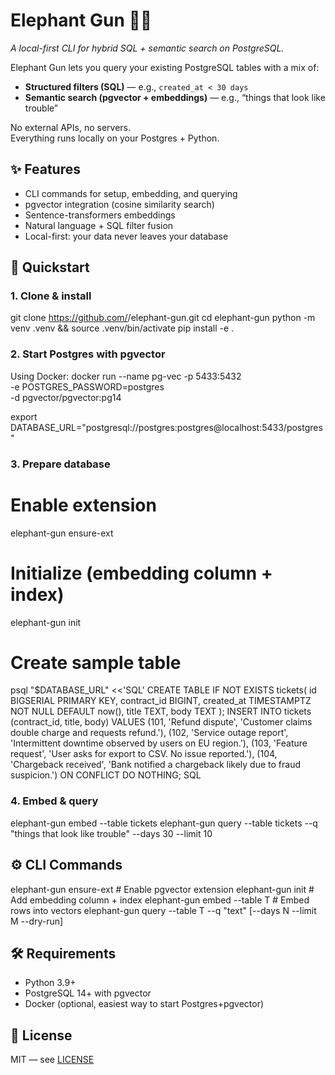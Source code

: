 # Elephant Gun 🐘🔫
*A local-first CLI for hybrid SQL + semantic search on PostgreSQL.*

Elephant Gun lets you query your existing PostgreSQL tables with a mix of:
- **Structured filters (SQL)** — e.g., `created_at < 30 days`
- **Semantic search (pgvector + embeddings)** — e.g., “things that look like trouble”

No external APIs, no servers.  
Everything runs locally on your Postgres + Python.

## ✨ Features
- CLI commands for setup, embedding, and querying
- pgvector integration (cosine similarity search)
- Sentence-transformers embeddings
- Natural language + SQL filter fusion
- Local-first: your data never leaves your database

## 🚀 Quickstart

### 1. Clone & install
git clone https://github.com/<yourname>/elephant-gun.git
cd elephant-gun
python -m venv .venv && source .venv/bin/activate
pip install -e .

### 2. Start Postgres with pgvector
Using Docker:
docker run --name pg-vec -p 5433:5432 \
  -e POSTGRES_PASSWORD=postgres \
  -d pgvector/pgvector:pg14

export DATABASE_URL="postgresql://postgres:postgres@localhost:5433/postgres"

### 3. Prepare database
# Enable extension
elephant-gun ensure-ext

# Initialize (embedding column + index)
elephant-gun init

# Create sample table
psql "$DATABASE_URL" <<'SQL'
CREATE TABLE IF NOT EXISTS tickets(
  id BIGSERIAL PRIMARY KEY,
  contract_id BIGINT,
  created_at TIMESTAMPTZ NOT NULL DEFAULT now(),
  title TEXT,
  body  TEXT
);
INSERT INTO tickets (contract_id, title, body) VALUES
(101, 'Refund dispute', 'Customer claims double charge and requests refund.'),
(102, 'Service outage report', 'Intermittent downtime observed by users on EU region.'),
(103, 'Feature request', 'User asks for export to CSV. No issue reported.'),
(104, 'Chargeback received', 'Bank notified a chargeback likely due to fraud suspicion.')
ON CONFLICT DO NOTHING;
SQL

### 4. Embed & query
elephant-gun embed --table tickets
elephant-gun query --table tickets --q "things that look like trouble" --days 30 --limit 10

## ⚙️ CLI Commands
elephant-gun ensure-ext        # Enable pgvector extension
elephant-gun init              # Add embedding column + index
elephant-gun embed --table T   # Embed rows into vectors
elephant-gun query --table T --q "text" [--days N --limit M --dry-run]

## 🛠 Requirements
- Python 3.9+
- PostgreSQL 14+ with pgvector
- Docker (optional, easiest way to start Postgres+pgvector)

## 📜 License
MIT — see [LICENSE](LICENSE)
